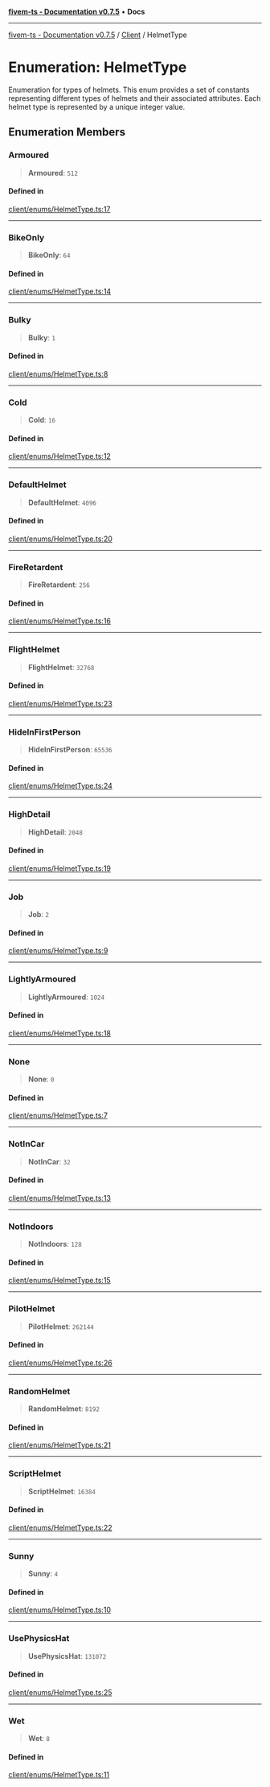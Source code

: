 [**fivem-ts - Documentation v0.7.5**](../../../README.md) • **Docs**

***

[fivem-ts - Documentation v0.7.5](../../../README.md) / [Client](../README.md) / HelmetType

# Enumeration: HelmetType

Enumeration for types of helmets.
This enum provides a set of constants representing different types of helmets and their associated attributes.
Each helmet type is represented by a unique integer value.

## Enumeration Members

### Armoured

> **Armoured**: `512`

#### Defined in

[client/enums/HelmetType.ts:17](https://github.com/Purpose-Dev/fivem-ts/blob/main/src/client/enums/HelmetType.ts#L17)

***

### BikeOnly

> **BikeOnly**: `64`

#### Defined in

[client/enums/HelmetType.ts:14](https://github.com/Purpose-Dev/fivem-ts/blob/main/src/client/enums/HelmetType.ts#L14)

***

### Bulky

> **Bulky**: `1`

#### Defined in

[client/enums/HelmetType.ts:8](https://github.com/Purpose-Dev/fivem-ts/blob/main/src/client/enums/HelmetType.ts#L8)

***

### Cold

> **Cold**: `16`

#### Defined in

[client/enums/HelmetType.ts:12](https://github.com/Purpose-Dev/fivem-ts/blob/main/src/client/enums/HelmetType.ts#L12)

***

### DefaultHelmet

> **DefaultHelmet**: `4096`

#### Defined in

[client/enums/HelmetType.ts:20](https://github.com/Purpose-Dev/fivem-ts/blob/main/src/client/enums/HelmetType.ts#L20)

***

### FireRetardent

> **FireRetardent**: `256`

#### Defined in

[client/enums/HelmetType.ts:16](https://github.com/Purpose-Dev/fivem-ts/blob/main/src/client/enums/HelmetType.ts#L16)

***

### FlightHelmet

> **FlightHelmet**: `32768`

#### Defined in

[client/enums/HelmetType.ts:23](https://github.com/Purpose-Dev/fivem-ts/blob/main/src/client/enums/HelmetType.ts#L23)

***

### HideInFirstPerson

> **HideInFirstPerson**: `65536`

#### Defined in

[client/enums/HelmetType.ts:24](https://github.com/Purpose-Dev/fivem-ts/blob/main/src/client/enums/HelmetType.ts#L24)

***

### HighDetail

> **HighDetail**: `2048`

#### Defined in

[client/enums/HelmetType.ts:19](https://github.com/Purpose-Dev/fivem-ts/blob/main/src/client/enums/HelmetType.ts#L19)

***

### Job

> **Job**: `2`

#### Defined in

[client/enums/HelmetType.ts:9](https://github.com/Purpose-Dev/fivem-ts/blob/main/src/client/enums/HelmetType.ts#L9)

***

### LightlyArmoured

> **LightlyArmoured**: `1024`

#### Defined in

[client/enums/HelmetType.ts:18](https://github.com/Purpose-Dev/fivem-ts/blob/main/src/client/enums/HelmetType.ts#L18)

***

### None

> **None**: `0`

#### Defined in

[client/enums/HelmetType.ts:7](https://github.com/Purpose-Dev/fivem-ts/blob/main/src/client/enums/HelmetType.ts#L7)

***

### NotInCar

> **NotInCar**: `32`

#### Defined in

[client/enums/HelmetType.ts:13](https://github.com/Purpose-Dev/fivem-ts/blob/main/src/client/enums/HelmetType.ts#L13)

***

### NotIndoors

> **NotIndoors**: `128`

#### Defined in

[client/enums/HelmetType.ts:15](https://github.com/Purpose-Dev/fivem-ts/blob/main/src/client/enums/HelmetType.ts#L15)

***

### PilotHelmet

> **PilotHelmet**: `262144`

#### Defined in

[client/enums/HelmetType.ts:26](https://github.com/Purpose-Dev/fivem-ts/blob/main/src/client/enums/HelmetType.ts#L26)

***

### RandomHelmet

> **RandomHelmet**: `8192`

#### Defined in

[client/enums/HelmetType.ts:21](https://github.com/Purpose-Dev/fivem-ts/blob/main/src/client/enums/HelmetType.ts#L21)

***

### ScriptHelmet

> **ScriptHelmet**: `16384`

#### Defined in

[client/enums/HelmetType.ts:22](https://github.com/Purpose-Dev/fivem-ts/blob/main/src/client/enums/HelmetType.ts#L22)

***

### Sunny

> **Sunny**: `4`

#### Defined in

[client/enums/HelmetType.ts:10](https://github.com/Purpose-Dev/fivem-ts/blob/main/src/client/enums/HelmetType.ts#L10)

***

### UsePhysicsHat

> **UsePhysicsHat**: `131072`

#### Defined in

[client/enums/HelmetType.ts:25](https://github.com/Purpose-Dev/fivem-ts/blob/main/src/client/enums/HelmetType.ts#L25)

***

### Wet

> **Wet**: `8`

#### Defined in

[client/enums/HelmetType.ts:11](https://github.com/Purpose-Dev/fivem-ts/blob/main/src/client/enums/HelmetType.ts#L11)
